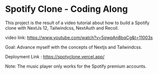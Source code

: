 # Spotify Clone - Coding Along

This project is the result of a video tutorial about how to build a Spotify clone with NextJs 12, Tailwindcss, NextAuth and Recoil.

video link: https://www.youtube.com/watch?v=5qwpAn8bqCg&t=11003s

Goal: Advance myself with the concepts of Nextjs and Tailwindcss.

Deployment Link : https://spotyclone.vercel.app/

Note: The music player only works for the Spotify premium accounts.
